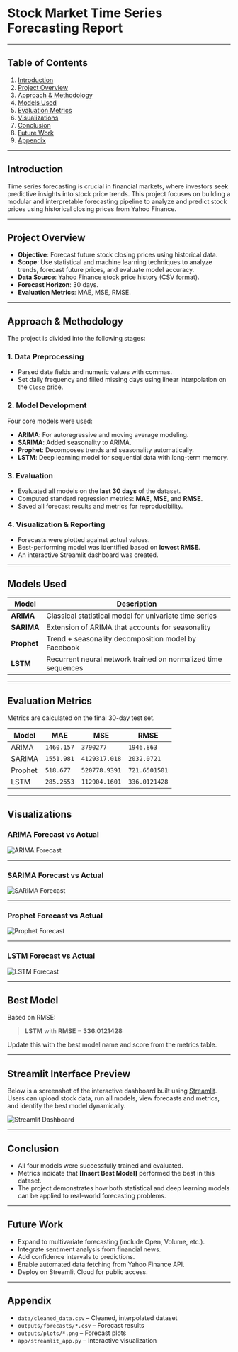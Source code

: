 # Stock Market Time Series Forecasting Report

---

## Table of Contents
1. [Introduction](#introduction)
2. [Project Overview](#project-overview)
3. [Approach & Methodology](#approach--methodology)
4. [Models Used](#models-used)
5. [Evaluation Metrics](#evaluation-metrics)
6. [Visualizations](#visualizations)
7. [Conclusion](#conclusion)
8. [Future Work](#future-work)
9. [Appendix](#Appendix)

---

## Introduction

Time series forecasting is crucial in financial markets, where investors seek predictive insights into stock price trends. This project focuses on building a modular and interpretable forecasting pipeline to analyze and predict stock prices using historical closing prices from Yahoo Finance.

---

## Project Overview

- **Objective**: Forecast future stock closing prices using historical data.
- **Scope**: Use statistical and machine learning techniques to analyze trends, forecast future prices, and evaluate model accuracy.
- **Data Source**: Yahoo Finance stock price history (CSV format).
- **Forecast Horizon**: 30 days.
- **Evaluation Metrics**: MAE, MSE, RMSE.

---

## Approach & Methodology

The project is divided into the following stages:

### 1. Data Preprocessing
- Parsed date fields and numeric values with commas.
- Set daily frequency and filled missing days using linear interpolation on the `Close` price.

### 2. Model Development
Four core models were used:
- **ARIMA**: For autoregressive and moving average modeling.
- **SARIMA**: Added seasonality to ARIMA.
- **Prophet**: Decomposes trends and seasonality automatically.
- **LSTM**: Deep learning model for sequential data with long-term memory.

### 3. Evaluation
- Evaluated all models on the **last 30 days** of the dataset.
- Computed standard regression metrics: **MAE**, **MSE**, and **RMSE**.
- Saved all forecast results and metrics for reproducibility.

### 4. Visualization & Reporting
- Forecasts were plotted against actual values.
- Best-performing model was identified based on **lowest RMSE**.
- An interactive Streamlit dashboard was created.

---

## Models Used

| Model    | Description |
|----------|-------------|
| **ARIMA**   | Classical statistical model for univariate time series |
| **SARIMA**  | Extension of ARIMA that accounts for seasonality |
| **Prophet** | Trend + seasonality decomposition model by Facebook |
| **LSTM**    | Recurrent neural network trained on normalized time sequences |

---

## Evaluation Metrics

Metrics are calculated on the final 30-day test set.

| Model    | MAE     | MSE         | RMSE    |
|----------|---------|-------------|---------|
| ARIMA    | `1460.157`  | `3790277`    | `1946.863`  |
| SARIMA   | `1551.981`  | `4129317.018`    | `2032.0721`  |
| Prophet  | `518.677`  | `520778.9391`    | `721.6501501`  |
| LSTM     | `285.2553`  | `112904.1601`    | `336.0121428`  |


---

## Visualizations

### ARIMA Forecast vs Actual
![ARIMA Forecast](outputs/plots/arima_forecast.png)

---

### SARIMA Forecast vs Actual
![SARIMA Forecast](outputs/plots/sarima_forecast.png)

---

### Prophet Forecast vs Actual
![Prophet Forecast](outputs/plots/prophet_forecast.png)

---

### LSTM Forecast vs Actual
![LSTM Forecast](outputs/plots/lstm_forecast.png)

---


## Best Model

Based on RMSE:

> **LSTM** with **RMSE = 336.0121428**

Update this with the best model name and score from the metrics table.

---
## Streamlit Interface Preview

Below is a screenshot of the interactive dashboard built using [Streamlit](https://streamlit.io). Users can upload stock data, run all models, view forecasts and metrics, and identify the best model dynamically.

![Streamlit Dashboard](image.png)

---

## Conclusion

- All four models were successfully trained and evaluated.
- Metrics indicate that **[Insert Best Model]** performed the best in this dataset.
- The project demonstrates how both statistical and deep learning models can be applied to real-world forecasting problems.

---

## Future Work

- Expand to multivariate forecasting (include Open, Volume, etc.).
- Integrate sentiment analysis from financial news.
- Add confidence intervals to predictions.
- Enable automated data fetching from Yahoo Finance API.
- Deploy on Streamlit Cloud for public access.

---

## Appendix

- `data/cleaned_data.csv` – Cleaned, interpolated dataset
- `outputs/forecasts/*.csv` – Forecast results
- `outputs/plots/*.png` – Forecast plots
- `app/streamlit_app.py` – Interactive visualization
